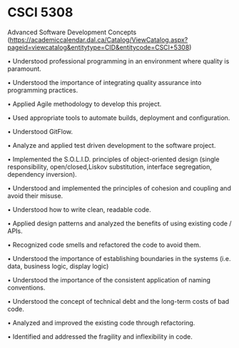 # CSCI 5308 
Advanced Software Development Concepts (https://academiccalendar.dal.ca/Catalog/ViewCatalog.aspx?pageid=viewcatalog&entitytype=CID&entitycode=CSCI+5308)

•  Understood professional programming in an environment where quality is paramount.

•  Understood the importance of integrating quality assurance into programming practices.

•  Applied Agile methodology to develop this project.

•  Used appropriate tools to automate builds, deployment and configuration.

•  Understood GitFlow.

•  Analyze and applied test driven development to the software project.

•  Implemented the S.O.L.I.D. principles of object-oriented design (single responsibility, open/closed,Liskov substitution, interface segregation, dependency inversion).

•  Understood and implemented the principles of cohesion and coupling and avoid their misuse.

•  Understood how to write clean, readable code.

•  Applied design patterns and analyzed the benefits of using existing code / APIs.

•  Recognized code smells and refactored the code to avoid them.

•  Understood the importance of establishing boundaries in the systems (i.e. data, business logic, display logic)

•  Understood the importance of the consistent application of naming conventions.

•  Understood the concept of technical debt and the long-term costs of bad code.

•  Analyzed and improved the existing code through refactoring.

•  Identified and addressed the fragility and inflexibility in code.
